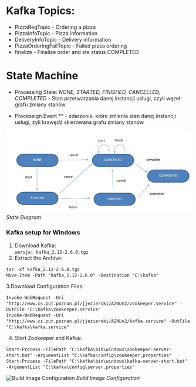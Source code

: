 # Kafka Topics:
- PizzaReqTopic - Ordering a pizza
- PizzaInfoTopic - Pizza information
- DeliveryInfoTopic - Delivery information
- PizzaOrderingFailTopic - Failed pizza ordering
- finalize - Finalize order and ste status COMPLETED


# State Machine
- Processing State: *NONE, STARTED, FINISHED, CANCELLED, COMPLETED* - 
Stan przetwarzania danej instancji usługi, czyli węzeł grafu zmiany stanów

- Processign Event ** - 
zdarzenie, które zmienia stan danej instancji usługi, zyli krawędź skierowana grafu zmiany stanów

![State Diagram](images/states.png)
*State Diagram*

### Kafka setup for Windows
1. Download Kafka:  
```wersja: kafka_2.12-2.6.0.tgz```
2. Extract the Archive:  
```
tar -xf kafka_2.12-2.6.0.tgz
Move-Item -Path "kafka_2.12-2.6.0" -Destination "C:\kafka"
```
3.Download Configuration Files:  
```
Invoke-WebRequest -Uri "http://www.cs.put.poznan.pl/jjezierski/AZNUv2/zookeeper.service" -OutFile "C:\kafka\zookeeper.service"
Invoke-WebRequest -Uri "http://www.cs.put.poznan.pl/jjezierski/AZNUv2/kafka.service" -OutFile "C:\kafka\kafka.service"
```
4. Start Zookeeper and Kafka:  
```
Start-Process -FilePath "C:\kafka\bin\windows\zookeeper-server-start.bat" -ArgumentList "C:\kafka\config\zookeeper.properties"
Start-Process -FilePath "C:\kafka\bin\windows\kafka-server-start.bat" -ArgumentList "C:\kafka\config\server.properties"
```

![Build Image Configuration](images/build_image_config.png)
*Build Image Configuration*